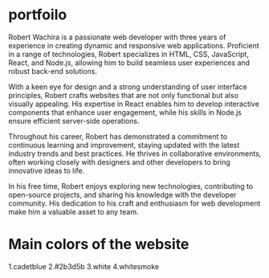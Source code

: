 # portfoilo

Robert Wachira is a passionate web developer with three years of experience in creating dynamic and responsive web applications. Proficient in a range of technologies, Robert specializes in HTML, CSS, JavaScript, React, and Node.js, allowing him to build seamless user experiences and robust back-end solutions.

With a keen eye for design and a strong understanding of user interface principles, Robert crafts websites that are not only functional but also visually appealing. His expertise in React enables him to develop interactive components that enhance user engagement, while his skills in Node.js ensure efficient server-side operations.

Throughout his career, Robert has demonstrated a commitment to continuous learning and improvement, staying updated with the latest industry trends and best practices. He thrives in collaborative environments, often working closely with designers and other developers to bring innovative ideas to life.

In his free time, Robert enjoys exploring new technologies, contributing to open-source projects, and sharing his knowledge with the developer community. His dedication to his craft and enthusiasm for web development make him a valuable asset to any team.

# Main colors of the website
1.cadetblue
2.#2b3d5b
3.white
4.whitesmoke

